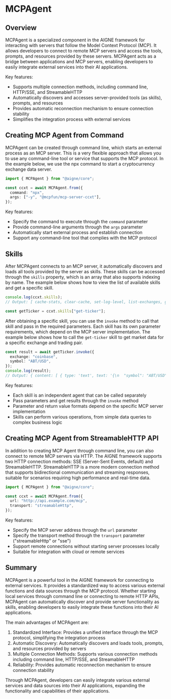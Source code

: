 # MCPAgent

## Overview

MCPAgent is a specialized component in the AIGNE framework for interacting with servers that follow the Model Context Protocol (MCP). It allows developers to connect to remote MCP servers and access the tools, prompts, and resources provided by these servers. MCPAgent acts as a bridge between applications and MCP servers, enabling developers to easily integrate external services into their AI applications.

Key features:

* Supports multiple connection methods, including command line, HTTP/SSE, and StreamableHTTP
* Automatically discovers and accesses server-provided tools (as skills), prompts, and resources
* Provides automatic reconnection mechanism to ensure connection stability
* Simplifies the integration process with external services

## Creating MCP Agent from Command

MCPAgent can be created through command line, which starts an external process as an MCP server. This is a very flexible approach that allows you to use any command-line tool or service that supports the MCP protocol. In the example below, we use the npx command to start a cryptocurrency exchange data server.

```ts file="../../docs-examples/test/concepts/mcp-agent.test.ts" region="example-agent-basic-create-agent"
import { MCPAgent } from "@aigne/core";

const ccxt = await MCPAgent.from({
  command: "npx",
  args: ["-y", "@mcpfun/mcp-server-ccxt"],
});
```

Key features:

* Specify the command to execute through the `command` parameter
* Provide command-line arguments through the `args` parameter
* Automatically start external process and establish connection
* Support any command-line tool that complies with the MCP protocol

## Skills

After MCPAgent connects to an MCP server, it automatically discovers and loads all tools provided by the server as skills. These skills can be accessed through the `skills` property, which is an array that also supports indexing by name. The example below shows how to view the list of available skills and get a specific skill.

```ts file="../../docs-examples/test/concepts/mcp-agent.test.ts" region="example-agent-basic-explore-skills"
console.log(ccxt.skills);
// Output: [ cache-stats, clear-cache, set-log-level, list-exchanges, get-ticker, batch-get-tickers, get-orderbook, get-ohlcv, get-trades, get-markets, get-exchange-info, get-leverage-tiers, get-funding-rates, get-market-types, account-balance, place-market-order, set-leverage, set-margin-mode, place-futures-market-order, get-proxy-config, set-proxy-config, test-proxy-connection, clear-exchange-cache, set-market-type ]

const getTicker = ccxt.skills["get-ticker"];
```

After obtaining a specific skill, you can use the `invoke` method to call that skill and pass in the required parameters. Each skill has its own parameter requirements, which depend on the MCP server implementation. The example below shows how to call the `get-ticker` skill to get market data for a specific exchange and trading pair.

```ts file="../../docs-examples/test/concepts/mcp-agent.test.ts" region="example-agent-basic-invoke-skill"
const result = await getTicker.invoke({
  exchange: "coinbase",
  symbol: "ABT/USD",
});
console.log(result);
// Output: { content: [ { type: 'text', text: '{\n  "symbol": "ABT/USD",\n  "timestamp": 1747789089514,\n  "datetime": "2025-05-21T00:58:09.514083Z",\n  "bid": 0.9336,\n  "ask": 0.935,\n  "last": 0.9338,\n  "close": 0.9338,\n  "info": {\n    "trade_id": "5572965",\n    "product_id": "ABT-USD",\n    "price": "0.9338",\n    "size": "17",\n    "time": "2025-05-21T00:58:09.514083Z",\n    "side": "BUY",\n    "bid": "",\n    "ask": "",\n    "exchange": "coinbase"\n  }\n}' } ] }
```

Key features:

* Each skill is an independent agent that can be called separately
* Pass parameters and get results through the `invoke` method
* Parameter and return value formats depend on the specific MCP server implementation
* Skills can perform various operations, from simple data queries to complex business logic

## Creating MCP Agent from StreamableHTTP API

In addition to creating MCP Agent through command line, you can also connect to remote MCP servers via HTTP. The AIGNE framework supports two HTTP connection methods: SSE (Server-Sent Events, default) and StreamableHTTP. StreamableHTTP is a more modern connection method that supports bidirectional communication and streaming responses, suitable for scenarios requiring high performance and real-time data.

```ts file="../../docs-examples/test/concepts/mcp-agent.test.ts" region="example-agent-streamable-http-create-agent"
import { MCPAgent } from "@aigne/core";

const ccxt = await MCPAgent.from({
  url: "http://api.example.com/mcp",
  transport: "streamableHttp",
});
```

Key features:

* Specify the MCP server address through the `url` parameter
* Specify the transport method through the `transport` parameter ("streamableHttp" or "sse")
* Support remote connections without starting server processes locally
* Suitable for integration with cloud or remote services

## Summary

MCPAgent is a powerful tool in the AIGNE framework for connecting to external services. It provides a standardized way to access various external functions and data sources through the MCP protocol. Whether starting local services through command line or connecting to remote HTTP APIs, MCPAgent can automatically discover and provide server functionality as skills, enabling developers to easily integrate these functions into their AI applications.

The main advantages of MCPAgent are:

1. Standardized Interface: Provides a unified interface through the MCP protocol, simplifying the integration process
2. Automatic Discovery: Automatically discovers and loads tools, prompts, and resources provided by servers
3. Multiple Connection Methods: Supports various connection methods including command line, HTTP/SSE, and StreamableHTTP
4. Reliability: Provides automatic reconnection mechanism to ensure connection stability

Through MCPAgent, developers can easily integrate various external services and data sources into their AI applications, expanding the functionality and capabilities of their applications.
